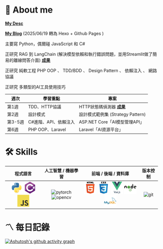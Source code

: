 🧣 About me
======
**[My Desc](https://reedlin2002.github.io/desc.html)**

**[My Blog](https://reedlin2002.github.io/)**  (2025/06/19 轉為 Hexo + Github Pages )

主要寫 Python，偶爾碰 JavaScript 和 C#

正研究 RAG 到 LangChain (解決模型依賴和執行錯誤問題，並用Streamlit做了簡易的離線問答介面)  **[成果](https://reedlin2002.github.io/2025/06/25/ollama/)**

正研究 純軟工程 PHP OOP 、 TDD/BDD 、 Design Pattern 、 依賴注入 、 網路協議

正研究 多類型的AI工具使用技巧

| 週次    | 學習重點            | 專案                      |
| ----- | --------------- | ----------------------- |
| 第1週   | TDD、HTTP協議      | HTTP狀態碼偵測器    **[成果](https://reedlin2002.github.io/2025/07/05/UrlHealthMonitor/)**       | 
| 第2週   | 設計模式            | 設計模式範例集 (Strategy Pattern)                 |
| 第3-5週 | C#進階、API、依賴注入   | ASP.NET Core「AI模型管理API」 |
| 第6週   | PHP OOP、Laravel | Laravel「AI資源平台」         |


🛠️ Skills
======

| 程式語言 | 人工智慧 / 機器學習 | 前端 / 後端 / 資料庫 | 版本控制 |
| :--: | :--: | :--: | :--: |
| <img src="https://raw.githubusercontent.com/devicons/devicon/master/icons/python/python-original.svg" alt="python" width="40" height="40"/> <img src="https://raw.githubusercontent.com/devicons/devicon/master/icons/csharp/csharp-original.svg" alt="csharp" width="40" height="40"/> <img src="https://raw.githubusercontent.com/devicons/devicon/master/icons/javascript/javascript-original.svg" alt="javascript" width="40" height="40"/> | <img src="https://www.vectorlogo.zone/logos/pytorch/pytorch-icon.svg" alt="pytorch" width="40" height="40"/> <img src="https://www.vectorlogo.zone/logos/opencv/opencv-icon.svg" alt="opencv" width="40" height="40"/> | <img src="https://raw.githubusercontent.com/devicons/devicon/master/icons/html5/html5-original-wordmark.svg" alt="html5" width="40" height="40"/> <img src="https://raw.githubusercontent.com/devicons/devicon/master/icons/css3/css3-original-wordmark.svg" alt="css3" width="40" height="40"/> <img src="https://raw.githubusercontent.com/devicons/devicon/master/icons/vuejs/vuejs-original-wordmark.svg" alt="vuejs" width="40" height="40"/> <img src="https://raw.githubusercontent.com/devicons/devicon/master/icons/nodejs/nodejs-original-wordmark.svg" alt="nodejs" width="40" height="40"/> <img src="https://raw.githubusercontent.com/devicons/devicon/master/icons/mysql/mysql-original-wordmark.svg" alt="mysql" width="40" height="40"/> | <img src="https://www.vectorlogo.zone/logos/git-scm/git-scm-icon.svg" alt="git" width="40" height="40"/> |


〽️ 每日記錄
======  
[![Ashutosh's github activity graph](https://github-readme-activity-graph.vercel.app/graph?username=reedlin2002&theme=nord)](https://github.com/ashutosh00710/github-readme-activity-graph)  
